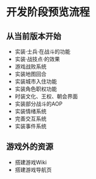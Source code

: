 # 开发阶段预览流程

##  从当前版本开始
- 实装·士兵·在战斗的功能
- 实装·战技点·的效果
- 游戏战败系统
- 实装地图回合
- 实装城市入住功能
- 实装角色职权功能
- 时装文化、王权、朝会界面
- 实装部分战斗的AOP
- 实装情绪系统
- 完善交互系统
- 实装事件系统

## 游戏外的资源
- 搭建游戏Wiki
- 搭建游戏导航页